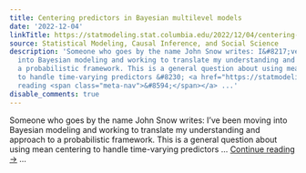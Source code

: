 ```yaml
---
title: Centering predictors in Bayesian multilevel models
date: '2022-12-04'
linkTitle: https://statmodeling.stat.columbia.edu/2022/12/04/centering-predictors-in-bayesian-multilevel-models/
source: Statistical Modeling, Causal Inference, and Social Science
description: 'Someone who goes by the name John Snow writes: I&#8217;ve been moving
  into Bayesian modeling and working to translate my understanding and approach to
  a probabilistic framework. This is a general question about using mean centering
  to handle time-varying predictors &#8230; <a href="https://statmodeling.stat.columbia.edu/2022/12/04/centering-predictors-in-bayesian-multilevel-models/">Continue
  reading <span class="meta-nav">&#8594;</span></a> ...'
disable_comments: true
---
```

Someone who goes by the name John Snow writes: I&#8217;ve been moving into Bayesian modeling and working to translate my understanding and approach to a probabilistic framework. This is a general question about using mean centering to handle time-varying predictors &#8230; <a href="https://statmodeling.stat.columbia.edu/2022/12/04/centering-predictors-in-bayesian-multilevel-models/">Continue reading <span class="meta-nav">&#8594;</span></a> ...